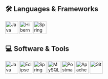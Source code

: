 
## 🛠️ Languages & Frameworks  
<p>
  <img src="https://cdn.jsdelivr.net/gh/devicons/devicon/icons/java/java-original.svg" alt="Java" width="40"/>
  <img src="https://cdn.jsdelivr.net/gh/devicons/devicon/icons/hibernate/hibernate-plain.svg" alt="Hibernate" width="40"/>
  <img src="https://cdn.jsdelivr.net/gh/devicons/devicon/icons/spring/spring-original.svg" alt="Spring" width="40"/>
</p>

## 💻 Software & Tools  
<p>
  <img src="https://cdn.jsdelivr.net/gh/devicons/devicon/icons/java/java-original.svg" alt="Java" width="40"/>
  <img src="https://cdn.jsdelivr.net/gh/devicons/devicon/icons/eclipse/eclipse-original.svg" alt="Eclipse" width="40"/>
  <img src="https://cdn.jsdelivr.net/gh/devicons/devicon/icons/spring/spring-original.svg" alt="Spring Tool Suite" width="40"/>
  <img src="https://cdn.jsdelivr.net/gh/devicons/devicon/icons/mysql/mysql-original.svg" alt="MySQL" width="40"/>
  <img src="https://cdn.jsdelivr.net/gh/devicons/devicon/icons/postman/postman-icon.svg" alt="Postman" width="40"/>
  <img src="https://cdn.jsdelivr.net/gh/devicons/devicon/icons/apache/apache-original.svg" alt="Apache" width="40"/>
  <img src="https://cdn.jsdelivr.net/gh/devicons/devicon/icons/git/git-original.svg" alt="Git" width="40"/>
</p>
